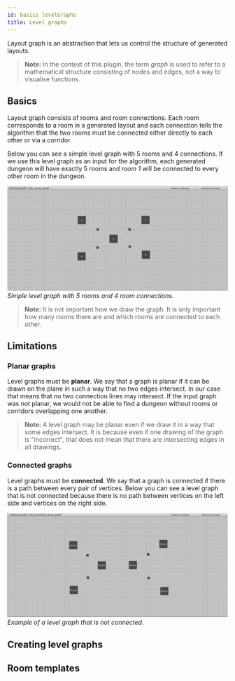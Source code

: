 ```yaml
---
id: basics_levelGraphs
title: Level graphs
---
```


Layout graph is an abstraction that lets us control the structure of generated layouts. 

> **Note:** In the context of this plugin, the term *graph* is used to refer to a mathematical structure consisting of nodes and edges, not a way to visualise functions.

## Basics

Layout graph consists of rooms and room connections. Each room corresponds to a room in a generated layout and each connection tells the algorithm that the two rooms must be connected either directly to each other or via a corridor.

Below you can see a simple level graph with 5 rooms and 4 connections. If we use this level graph as an input for the algorithm, each generated dungeon will have exactly 5 rooms and *room 1* will be connected to every other room in the dungeon.

![](assets/basic_level_graph.png)
*Simple level graph with 5 rooms and 4 room connections.*

> **Note:** It is not important how we draw the graph. It is only important how many rooms there are and which rooms are connected to each other.

## Limitations

### Planar graphs

Level graphs must be **planar**. We say that a graph is planar if it can be drawn on the plane in such a way that no two edges intersect. In our case that means that no two connection lines may intersect. If the input graph was not planar, we would not be able to find a dungeon without rooms or corridors overlapping one another.

> **Note:** A level graph may be planar even if we draw it in a way that some edges intersect. It is because even if one drawing of the graph is "incorrect", that does not mean that there are intersecting edges in all drawings.

### Connected graphs

Level graphs must be **connected**. We say that a graph is connected if there is a path between every pair of vertices. Below you can see a level graph that is not connected because there is no path between vertices on the left side and vertices on the right side.

![](assets/not_connected_level_graph.png)
*Example of a level graph that is not connected.*

## Creating level graphs

## Room templates